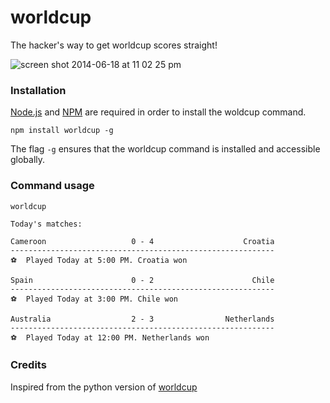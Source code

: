 worldcup
========

The hacker's way to get worldcup scores straight!

![screen shot 2014-06-18 at 11 02 25 pm](https://cloud.githubusercontent.com/assets/2038264/3323312/a12165b0-f75e-11e3-8b83-def7e2088670.png)

### Installation

[Node.js](http://nodejs.org/) and [NPM](https://www.npmjs.org) are required in order to install the woldcup command.

```
npm install worldcup -g
```

The flag `-g` ensures that the worldcup command is installed and accessible globally.


### Command usage

```
worldcup 

Today's matches:

Cameroon                   0 - 4                    Croatia
-----------------------------------------------------------
⚽  Played Today at 5:00 PM. Croatia won

Spain                      0 - 2                      Chile
-----------------------------------------------------------
⚽  Played Today at 3:00 PM. Chile won

Australia                  2 - 3                Netherlands
-----------------------------------------------------------
⚽  Played Today at 12:00 PM. Netherlands won

```

### Credits

Inspired from the python version of [worldcup](https://github.com/fatiherikli/worldcup)

